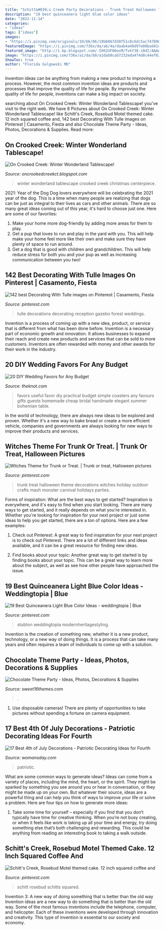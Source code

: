 ```yaml
---
title: "Schitt&#039;s Creek Party Decorations - Trunk Treat Halloween Theme Decorations Witches Holiday Outdoor Crafts Mash Monster Carnival Holidays Parties"
description: "19 best quinceanera light blue color ideas"
date: "2022-11-14"
categories:
- "ideas"
tags: ["ideas"]
images:
- "https://i.pinimg.com/originals/19/b6/06/19b6067d30f51c0c6dc5ac747898677d.jpg"
featuredImage: "https://i.pinimg.com/736x/da/ab/4a/daab4a40d97e08bad41c0431a20f9122.jpg"
featured_image: "http://1.bp.blogspot.com/-IhK2UF00asM/TvkY38-i0dI/AAAAAAAADUo/DtKrjMRrhTM/s1600/Winter+Wonderland+Tablescape+2+040.JPG"
image: "https://i.pinimg.com/736x/a1/da/b0/a1dab0cab7232eda474d8c44ef62fc7b.jpg"
ShowToc: true
author: "Florida Gulgowski MD"
---
```



Invention ideas can be anything from making a new product to improving a process. However, the most common invention ideas are products and processes that improve the quality of life for people. By improving the quality of life for people, inventions can make a big impact on society.

	

		
searching about On Crooked Creek: Winter Wonderland Tablescape! you've visit to the right web. We have 8 Pictures about On Crooked Creek: Winter Wonderland Tablescape! like Schitt&#039;s Creek, Rosebud Motel themed cake. 12 inch squared coffee and, 142 best Decorating With Tulle images on Pinterest | Casamento, Fiesta and also Chocolate Theme Party - Ideas, Photos, Decorations &amp; Supplies. Read more:
		
    
## On Crooked Creek: Winter Wonderland Tablescape!

<img loading=lazy src="http://1.bp.blogspot.com/-IhK2UF00asM/TvkY38-i0dI/AAAAAAAADUo/DtKrjMRrhTM/s1600/Winter+Wonderland+Tablescape+2+040.JPG" onerror="this.onerror=null;this.src='https://tse2.mm.bing.net/th?id=OIP.qXx5Psd-S_0C6z1sb9PBkAHaJ4&amp;pid=15.1';" alt="On Crooked Creek: Winter Wonderland Tablescape!">

_Source: oncrookedcreekct.blogspot.com_

>winter wonderland tablescape crooked creek christmas centerpiece. 

	

2021: Year of the Dog
Dog lovers everywhere will be celebrating the 2021 year of the dog. This is a time when many people are realizing that dogs can be just as integral to their lives as cars and other animals. There are so many great ideas coming out of this year, it's hard to choose just one. Here are some of our favorites: 
1) Make your home more dog-friendly by adding more areas for them to play.
2) Get a pup that loves to run and play in the yard with you. This will help make your home feel more like their own and make sure they have plenty of space to run around. 
3) Get a dog that is good with children and grandchildren. This will help reduce stress for both you and your pup as well as increasing communication between you two!

    
## 142 Best Decorating With Tulle Images On Pinterest | Casamento, Fiesta

<img loading=lazy src="https://i.pinimg.com/736x/7f/53/df/7f53dfb69b9cd78bb03af7f0a77bd9ce--wedding-decorations-gazebo.jpg" onerror="this.onerror=null;this.src='https://tse3.mm.bing.net/th?id=OIP.o90EVSh15F-oMyb7ju3yfAHaKK&amp;pid=15.1';" alt="142 best Decorating With Tulle images on Pinterest | Casamento, Fiesta">

_Source: pinterest.com_

>tulle decorations decorating reception gazebo forest weddings. 

	

Invention is a process of coming up with a new idea, product, or service that is different from what has been done before. Invention is a necessary part of economic growth and innovation. It allows businesses to expand their reach and create new products and services that can be sold to more customers. Inventors are often rewarded with money and other awards for their work in the industry.

    
## 20 DIY Wedding Favors For Any Budget

<img loading=lazy src="https://apis.xogrp.com/media-api/images/27d067fc-ce83-4b3d-9766-15753723e521~rs_768.h?quality=40" onerror="this.onerror=null;this.src='https://tse2.mm.bing.net/th?id=OIP.sBRySuPhdrtB3j_WXHQdWgHaJ4&amp;pid=15.1';" alt="20 DIY Wedding Favors for Any Budget">

_Source: theknot.com_

>favors useful favor diy practical budget simple coasters any favours gifts guests homemade cheap bridal handmade elegant summer bohemian table. 

	

In the world of technology, there are always new ideas to be explored and proven. Whether it's a new way to bake bread or create a more efficient vehicle, companies and governments are always looking for new ways to improve their products and services.

    
## Witches Theme For Trunk Or Treat. | Trunk Or Treat, Halloween Pictures

<img loading=lazy src="https://i.pinimg.com/originals/19/b6/06/19b6067d30f51c0c6dc5ac747898677d.jpg" onerror="this.onerror=null;this.src='https://tse3.mm.bing.net/th?id=OIP.YHW5-SSx_KYOdfiGFDcHKgHaFj&amp;pid=15.1';" alt="Witches Theme for Trunk or Treat. | Trunk or treat, Halloween pictures">

_Source: pinterest.com_

>trunk treat halloween theme decorations witches holiday outdoor crafts mash monster carnival holidays parties. 

	

Forms of inspiration: What are the best ways to get started?
Inspiration is everywhere, and it's easy to find when you start looking. There are many ways to get started, and it really depends on what you're interested in. Whether you're looking for inspiration for your next project or just some ideas to help you get started, there are a ton of options. Here are a few examples:
1. Check out Pinterest: A great way to find inspiration for your next project is to check out Pinterest. There are a lot of different links and ideas available, and it can be a great resource for finding new ideas.

2. Find books about your topic: Another great way to get started is by finding books about your topic. This can be a great way to learn more about the subject, as well as see how other people have approached the issue.


    
## 19 Best Quinceanera Light Blue Color Ideas - Weddingtopia | Blue

<img loading=lazy src="https://i.pinimg.com/736x/a1/da/b0/a1dab0cab7232eda474d8c44ef62fc7b.jpg" onerror="this.onerror=null;this.src='https://tse2.mm.bing.net/th?id=OIP.YwwOFEqnK_nA3iTQ_5sstAHaLH&amp;pid=15.1';" alt="19 Best Quinceanera Light Blue Color Ideas - weddingtopia | Blue">

_Source: pinterest.com_

>stubton weddingtopia modernheritagestyling. 

	

Invention is the creation of something new, whether it is a new product, technology, or a new way of doing things. It is a process that can take many years and often requires a team of individuals to come up with a solution.

    
## Chocolate Theme Party - Ideas, Photos, Decorations &amp; Supplies

<img loading=lazy src="https://sweet16themes.com/wp-content/uploads/2013/01/stars_uplighting_thomas_birkby_house.jpg" onerror="this.onerror=null;this.src='https://tse3.mm.bing.net/th?id=OIP.U3_qPhMbO8QnvZSj0K1mFwHaE6&amp;pid=15.1';" alt="Chocolate Theme Party - Ideas, Photos, Decorations &amp; Supplies">

_Source: sweet16themes.com_

>. 

	

1. Use disposable cameras! There are plenty of opportunities to take pictures without spending a fortune on camera equipment.

    
## 17 Best 4th Of July Decorations - Patriotic Decorating Ideas For Fourth

<img loading=lazy src="https://hips.hearstapps.com/wdy.h-cdn.co/assets/17/20/640x1039/4th-of-july-decorations.jpg?resize=768:*" onerror="this.onerror=null;this.src='https://tse4.mm.bing.net/th?id=OIP.1DGLouZJYtABIj4Ks0l5JQDEE-&amp;pid=15.1';" alt="17 Best 4th of July Decorations - Patriotic Decorating Ideas for Fourth">

_Source: womansday.com_

>patriotic. 

	

What are some common ways to generate ideas?
Ideas can come from a variety of places, including the mind, the heart, or the spirit. They might be sparked by something you see around you or hear in conversation, or they might be made up on your own. But whatever their source, ideas are a powerful thing and can help you think of ways to improve your life or solve a problem. Here are four tips on how to generate more ideas: 
1. Take some time for yourself – especially if you find that you don’t typically have time for creative thinking. When you’re not busy creating, or when it feels like work is taking up all your time and energy, try doing something else that’s both challenging and rewarding. This could be anything from reading an interesting book to taking a walk outside. 

    
## Schitt&#039;s Creek, Rosebud Motel Themed Cake. 12 Inch Squared Coffee And

<img loading=lazy src="https://i.pinimg.com/736x/da/ab/4a/daab4a40d97e08bad41c0431a20f9122.jpg" onerror="this.onerror=null;this.src='https://tse2.mm.bing.net/th?id=OIP.b6mFzryoyjhW0KvyYu82sgHaHa&amp;pid=15.1';" alt="Schitt&#039;s Creek, Rosebud Motel themed cake. 12 inch squared coffee and">

_Source: pinterest.com_

>schitt rosebud schitts squared. 

	

Invention 3: A new way of doing something that is better than the old way
Invention ideas are a new way to do something that is better than the old way. Some of the most famous inventions include the telephone, computer, and helicopter. Each of these inventions were developed through innovation and creativity. This type of invention is essential to our society and economy.

